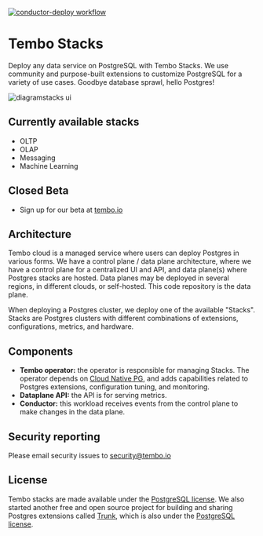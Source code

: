 [![conductor-deploy workflow](https://github.com/tembo-io/data-plane/actions/workflows/deploy.yml/badge.svg?branch=main)](https://github.com/CoreDB-io/data-plane/actions/workflows/deploy.yml)

# Tembo Stacks

Deploy any data service on PostgreSQL with Tembo Stacks. We use community and purpose-built extensions to customize PostgreSQL for a variety of use cases. Goodbye database sprawl, hello Postgres!

![diagramstacks ui](.static/images/stacks-ui.png)

## Currently available stacks

- OLTP
- OLAP
- Messaging
- Machine Learning

## Closed Beta

- Sign up for our beta at [tembo.io](https://tembo.io)

## Architecture

Tembo cloud is a managed service where users can deploy Postgres in various forms. We have a control plane / data plane architecture, where we have a control plane for a centralized UI and API, and data plane(s) where Postgres stacks are hosted. Data planes may be deployed in several regions, in different clouds, or self-hosted. This code repository is the data plane.

When deploying a Postgres cluster, we deploy one of the available "Stacks". Stacks are Postgres clusters with different combinations of extensions, configurations, metrics, and hardware.

## Components

- **Tembo operator:** the operator is responsible for managing Stacks. The operator depends on [Cloud Native PG](https://cloudnative-pg.io/), and adds capabilities related to Postgres extensions, configuration tuning, and monitoring.
- **Dataplane API:** the API is for serving metrics.
- **Conductor:** this workload receives events from the control plane to make changes in the data plane.

## Security reporting

Please email security issues to security@tembo.io

## License

Tembo stacks are made available under the [PostgreSQL license](./LICENSE). We also started another free and open source project for building and sharing Postgres extensions called [Trunk](https://github.com/tembo-io/trunk), which is also under the [PostgreSQL license](https://github.com/tembo-io/trunk/blob/main/LICENSE).
